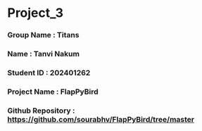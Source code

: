 # Project_3

### Group Name : Titans
### Name : Tanvi Nakum
### Student ID : 202401262
### Project Name : FlapPyBird  
### Github Repository : https://github.com/sourabhv/FlapPyBird/tree/master
